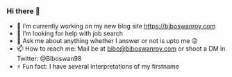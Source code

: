 ### Hi there 👋

- 🔭 I’m currently working on my new blog site https://biboswanroy.com
- 🤔 I’m looking for help with job search
- 💬 Ask me about anything whether I answer or not is upto me 😜 
- 📫 How to reach me: Mail be at bibo@biboswanroy.com or shoot a DM in Twitter: @Biboswan98
- ⚡ Fun fact: I have several interpretations of my firstname
